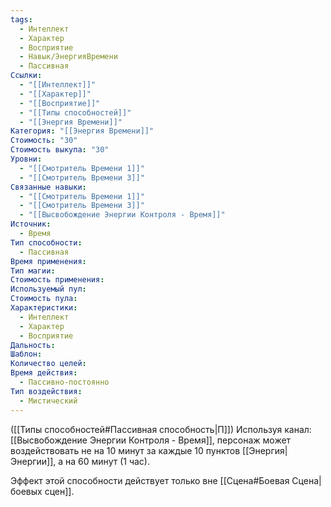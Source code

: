 ```yaml
---
tags:
  - Интеллект
  - Характер
  - Восприятие
  - Навык/ЭнергияВремени
  - Пассивная
Ссылки:
  - "[[Интеллект]]"
  - "[[Характер]]"
  - "[[Восприятие]]"
  - "[[Типы способностей]]"
  - "[[Энергия Времени]]"
Категория: "[[Энергия Времени]]"
Стоимость: "30"
Стоимость выкупа: "30"
Уровни:
  - "[[Смотритель Времени 1]]"
  - "[[Смотритель Времени 3]]"
Связанные навыки:
  - "[[Смотритель Времени 1]]"
  - "[[Смотритель Времени 3]]"
  - "[[Высвобождение Энергии Контроля - Время]]"
Источник:
  - Время
Тип способности:
  - Пассивная
Время применения: 
Тип магии: 
Стоимость применения: 
Используемый пул: 
Стоимость пула: 
Характеристики:
  - Интеллект
  - Характер
  - Восприятие
Дальность: 
Шаблон: 
Количество целей: 
Время действия:
  - Пассивно-постоянно
Тип воздействия:
  - Мистический
---
```

([[Типы способностей#Пассивная способность|П]]) Используя канал: [[Высвобождение Энергии Контроля - Время]], персонаж может воздействовать не на 10 минут за каждые 10 пунктов [[Энергия|Энергии]], а на 60 минут (1 час).

Эффект этой способности действует только вне [[Сцена#Боевая Сцена|боевых сцен]]. 